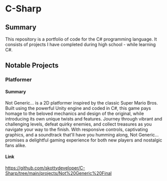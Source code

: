# C-Sharp
## Summary
This repository is a portfolio of code for the C# programming language. It consists of projects I have completed during high school - while learning C#.

## Notable Projects
### Platformer
#### Summary
Not Generic... is a 2D platformer inspired by the classic Super Mario Bros. Built using the powerful Unity engine and coded in C#, this game pays homage to the beloved mechanics and design of the original, while introducing its own unique twists and features. Journey through vibrant and challenging levels, defeat quirky enemies, and collect treasures as you navigate your way to the finish. With responsive controls, captivating graphics, and a soundtrack that'll have you humming along, Not Generic... promises a delightful gaming experience for both new players and nostalgic fans alike.

#### Link
https://github.com/skottydeveloper/C-Sharp/tree/main/projects/Not%20Generic%20Final
